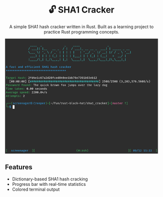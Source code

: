 <div align="center">
<h1>🔓 SHA1 Cracker</h1>
  <p>A simple SHA1 hash cracker written in Rust. Built as a learning project to practice Rust programming concepts.</p>
</div>

![screenshot](./screenshot.png)

## Features
- Dictionary-based SHA1 hash cracking
- Progress bar with real-time statistics
- Colored terminal output
